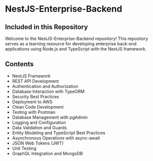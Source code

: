 # NestJS-Enterprise-Backend

## Included in this Repository

Welcome to the NestJS-Enterprise-Backend repository! This repository serves as a learning resource for developing enterprise back-end applications using Node.js and TypeScript with the NestJS framework.

## Contents

- NestJS Framework
- REST API Development
- Authentication and Authorization
- Database Interaction with TypeORM
- Security Best Practices
- Deployment to AWS
- Clean Code Development
- Testing with Postman
- Database Management with pgAdmin
- Logging and Configuration
- Data Validation and Guards
- Entity Modeling and TypeScript Best Practices
- Asynchronous Operations with async-await
- JSON Web Tokens (JWT)
- Unit Testing
- GraphQL Integration and MongoDB
